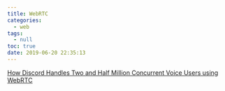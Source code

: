 ```yaml
---
title: WebRTC
categories:
  - web
tags:
  - null
toc: true
date: 2019-06-20 22:35:13
---
```


[How Discord Handles Two and Half Million Concurrent Voice Users using WebRTC](https://blog.discordapp.com/how-discord-handles-two-and-half-million-concurrent-voice-users-using-webrtc-ce01c3187429)
